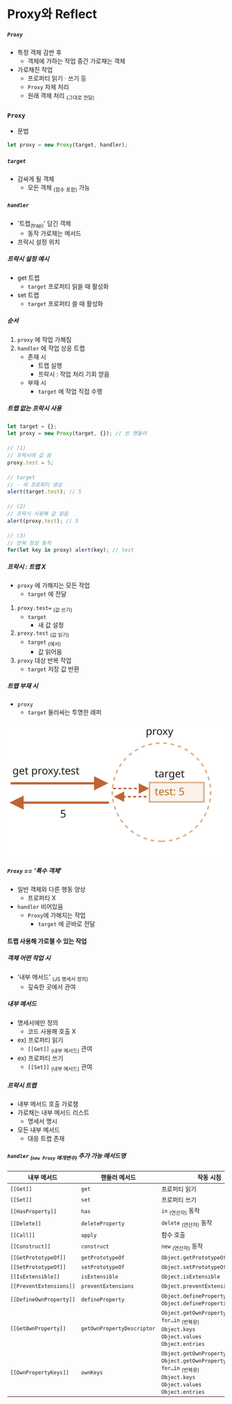 Proxy와 Reflect
===============

##### `Proxy`
- 특정 객체 감싼 후
  - 객체에 가하는 작업 중간 가로채는 객체
- 가로채진 작업
  - 프로퍼티 읽기 · 쓰기 등
  - `Proxy` 자체 처리
  - 원래 객체 처리 <sub>(그대로 전달)</sub>

### `Proxy`
- 문법
```javascript
let proxy = new Proxy(target, handler);
```
##### `target`
- 감싸게 될 객체
  - 모든 객체 <sub>(함수 포함)</sub> 가능

##### `handler`
- '트랩<sub>(trap)</sub>' 담긴 객체
  - 동작 가로채는 메서드
- 프락시 설정 위치

##### 프락시 설정 예시
- get 트랩
  - `target` 프로퍼티 읽을 때 활성화
- set 트랩
  - `target` 프로퍼티 쓸 때 활성화

##### 순서
1. `proxy` 에 작업 가해짐
2. `handler` 에 작업 상응 트랩
    - 존재 시
      - 트랩 실행
      - 프락시 : 작업 처리 기회 얻음
    - 부재 시
      - `target` 에 작업 직접 수행

##### 트랩 없는 프락시 사용
```javascript
let target = {};
let proxy = new Proxy(target, {}); // 빈 핸들러

// (1)
// 프락시에 값 씀
proxy.test = 5;

// target
// - 새 프로퍼티 생성
alert(target.test); // 5

// (2)
// 프락시 사용해 값 읽음
alert(proxy.test); // 5

// (3)
// 반복 정상 동작
for(let key in proxy) alert(key); // test
```

##### 프락시 : 트랩 X
- `proxy` 에 가해지는 모든 작업
  - `target` 에 전달
1. `proxy.test=` <sub>(값 쓰기)</sub>
    - `target`
      - 새 값 설정
2. `proxy.test` <sub>(값 읽기)</sub>
    - `target` <sub>(에서)</sub>
      - 값 읽어옴
3. `proxy` 대상 반복 작업
    - `target` 저장 값 반환

##### 트랩 부재 시
- `proxy`
  - `target` 둘러싸는 투명한 래퍼

![proxy](../../images/14/01/proxy.svg)

##### `Proxy` == '특수 객체'
- 일반 객체와 다른 행동 양상
  - 프로퍼티 X
- `handler` 비어있음
  - `Proxy`에 가해지는 작업
    - `target` 에 곧바로 전달

#### 트랩 사용해 가로챌 수 있는 작업

##### 객체 어떤 작업 시
- '내부 메서드' <sub>(JS 명세서 정의)</sub>
  - 깊숙한 곳에서 관여

##### 내부 메서드
- 명세서에만 정의
  - 코드 사용해 호출 X
- ex&#41; 프로퍼티 읽기
  - `[[Get]]` <sub>(내부 메서드)</sub> 관여
- ex&#41; 프로퍼티 쓰기
  - `[[Set]]` <sub>(내부 메서드)</sub> 관여

##### 프락시 트랩
- 내부 메서드 호출 가로챔
- 가로채는 내부 메서드 리스트
  - 명세서 명시
- 모든 내부 메서드
  - 대응 트랩 존재

##### `handler` <sub>(`new Proxy` 매개변수)</sub> 추가 가능 메서드명

|내부 메서드|핸들러 메서드|작동 시점|
|---|---|---|
|`[[Get]]`|`get`|프로퍼티 읽기|
|`[[Set]]`|`set`|프로퍼티 쓰기|
|`[[HasProperty]]`|`has`|`in` <sub>(연산자)</sub> 동작|
|`[[Delete]]`|`deleteProperty`|`delete` <sub>(연산자)</sub> 동작|
|`[[Call]]`|`apply`|함수 호출|
|`[[Construct]]`|`construct`|`new` <sub>(연산자)</sub> 동작|
|`[[GetPrototypeOf]]`|`getPrototypeOf`|`Object.getPrototypeOf`|
|`[[SetPrototypeOf]]`|`setPrototypeOf`|`Object.setPrototypeOf`|
|`[[IsExtensible]]`|`isExtensible`|`Object.isExtensible`|
|`[[PreventExtensions]]`|`preventExtensions`|`Object.preventExtensions`|
|`[[DefineOwnProperty]]`|`defineProperty`|`Object.defineProperty`<br />`Object.defineProperties`|
|`[[GetOwnProperty]]`|`getOwnPropertyDescriptor`|`Object.getOwnPropertyDescriptor`<br />`for…in` <sub>(반복문)</sub><br />`Object.keys`<br />`Object.values`<br />`Object.entries`|
|`[[OwnPropertyKeys]]`|`ownKeys`|`Object.getOwnPropertyNames`<br />`Object.getOwnPropertySymbols`<br />`for…in` <sub>(반복문)</sub><br />`Object.keys`<br />`Object.values`<br />`Object.entries`|

